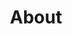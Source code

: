 ---
cascade:
  headless: true
description: |
  Technical Author @wandb | Co-founder: @pvaindia | Budding Deep Learning Researcher 👨‍🔬
show_header: true
sidebar_left: false
title: About
---